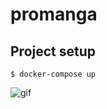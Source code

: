 # promanga

## Project setup
``` $ docker-compose up ```

![gif](https://thumbs.gfycat.com/LongTerribleHypsilophodon-size_restricted.gif)
